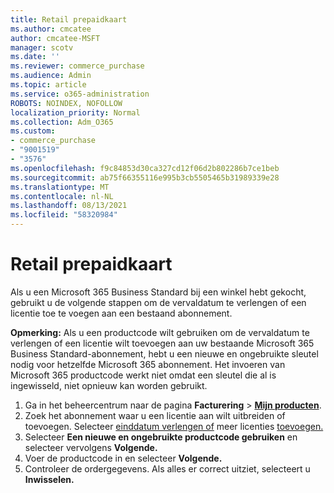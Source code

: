 ```yaml
---
title: Retail prepaidkaart
ms.author: cmcatee
author: cmcatee-MSFT
manager: scotv
ms.date: ''
ms.reviewer: commerce_purchase
ms.audience: Admin
ms.topic: article
ms.service: o365-administration
ROBOTS: NOINDEX, NOFOLLOW
localization_priority: Normal
ms.collection: Adm_O365
ms.custom:
- commerce_purchase
- "9001519"
- "3576"
ms.openlocfilehash: f9c84853d30ca327cd12f06d2b802286b7ce1beb
ms.sourcegitcommit: ab75f66355116e995b3cb5505465b31989339e28
ms.translationtype: MT
ms.contentlocale: nl-NL
ms.lasthandoff: 08/13/2021
ms.locfileid: "58320984"
---
```

# <a name="retail-prepaid-card"></a>Retail prepaidkaart

Als u een Microsoft 365 Business Standard bij een winkel hebt gekocht, gebruikt u de volgende stappen om de vervaldatum te verlengen of een licentie toe te voegen aan een bestaand abonnement.

**Opmerking:** Als u een productcode wilt gebruiken om de vervaldatum te verlengen of een licentie wilt toevoegen aan uw bestaande Microsoft 365 Business Standard-abonnement, hebt u een nieuwe en ongebruikte sleutel nodig voor hetzelfde Microsoft 365 abonnement. Het invoeren van Microsoft 365 productcode werkt niet omdat een sleutel die al is ingewisseld, niet opnieuw kan worden gebruikt.

1. Ga in het beheercentrum naar de pagina **Facturering** > **[Mijn producten](https://go.microsoft.com/fwlink/p/?linkid=842054)**.
2. Zoek het abonnement waar u een licentie aan wilt uitbreiden of toevoegen. Selecteer [einddatum verlengen of](https://go.microsoft.com/fwlink/p/?linkid=842054) meer licenties [toevoegen.](https://go.microsoft.com/fwlink/p/?linkid=842054)
3. Selecteer **Een nieuwe en ongebruikte productcode gebruiken** en selecteer vervolgens **Volgende.**
4. Voer de productcode in en selecteer **Volgende.**
5. Controleer de ordergegevens. Als alles er correct uitziet, selecteert u **Inwisselen.**